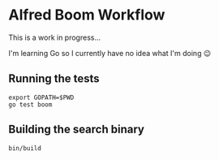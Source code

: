 # Alfred Boom Workflow

This is a work in progress...

I'm learning Go so I currently have no idea what I'm doing :wink:

## Running the tests

```
export GOPATH=$PWD
go test boom
```

## Building the search binary

```
bin/build
```
